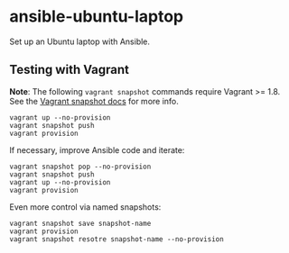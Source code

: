 # ansible-ubuntu-laptop

Set up an Ubuntu laptop with Ansible.

## Testing with Vagrant

__Note__: The following `vagrant snapshot` commands require Vagrant >= 1.8. See the [Vagrant snapshot docs](https://www.vagrantup.com/docs/cli/snapshot.html) for more info.

```
vagrant up --no-provision
vagrant snapshot push
vagrant provision
```

If necessary, improve Ansible code and iterate:

```
vagrant snapshot pop --no-provision
vagrant snapshot push
vagrant up --no-provision
vagrant provision
```

Even more control via named snapshots:

```
vagrant snapshot save snapshot-name
vagrant provision
vagrant snapshot resotre snapshot-name --no-provision
```
